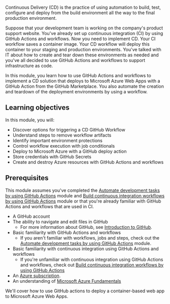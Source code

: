 Continuous Delivery (CD) is the practice of using automation to build, test, configure and deploy from the build environment all the way to the final production environment.  

Suppose that your development team is working on the company's product support website. You've already set up continuous integration (CI) by using GitHub Actions and workflows. Now you need to implement CD. Your CI workflow saves a container image. Your CD workflow will deploy this container to your staging and production environments. You've talked with IT about how to create and tear down these environments as needed and you've all decided to use GitHub Actions and workflows to support infrastructure as code.

In this module, you learn how to use GitHub Actions and workflows to implement a CD solution that deploys to Microsoft Azure Web Apps with a GitHub Action from the GitHub Marketplace. You also automate the creation and teardown of the deployment environments by using a workflow.

## Learning objectives

In this module, you will:

- Discover options for triggering a CD GitHub Workflow
- Understand steps to remove workflow artifacts
- Identify important environment protections  
- Control workflow execution with job conditionals
- Deploy to Microsoft Azure with a GitHub deploy action
- Store credentials with GitHub Secrets
- Create and destroy Azure resources with GitHub Actions and workflows

## Prerequisites

This module assumes you've completed the [Automate development tasks by using GitHub Actions](/learn/modules/github-actions-automate-tasks/) module and [Build continuous integration workflows by using GitHub Actions](/learn/modules/github-actions-ci/) module or that you're already familiar with GitHub Actions and workflows that are used in CI.

- A GitHub account
- The ability to navigate and edit files in GitHub
  - For more information about GitHub, see [Introduction to GitHub](https://docs.microsoft.com/en-us/learn/modules/introduction-to-github?azure-portal=true).
- Basic familiarity with GitHub Actions and workflows
  - If you aren't familiar with workflows, jobs and steps, check out the [Automate development tasks by using GitHub Actions](/learn/modules/github-actions-automate-tasks/) module.
- Basic familiarity with continuous integration using GitHub Actions and workflows
  - If you're unfamiliar with continuous integration using GitHub Actions and workflows, check out [Build continuous integration workflows by using GitHub Actions](/learn/modules/github-actions-ci/)
- An [Azure subscription](https://azure.microsoft.com/free/?azure-portal=true).
- An understanding of [Microsoft Azure Fundamentals](../../../paths/az-900-describe-cloud-concepts/index.yml)

We'll cover how to use GitHub actions to deploy a container-based web app to Microsoft Azure Web Apps.
